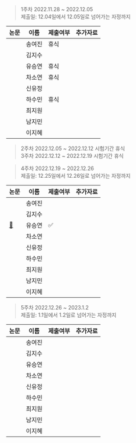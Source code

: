 > 1주차 2022.11.28 ~ 2022.12.05   
> 제출일: 12.04일에서 12.05일로 넘어가는 자정까지

논문|이름|제출여부|추가자료  
|------|---|---|---|
||송여진|휴식|
||김지수||
||유승연|휴식|
||차소연|휴식|
||신유정||
||하수민|휴식|
||최지원||
||남지민||
||이지혜||


> 2주차 2022.12.05 ~ 2022.12.12 시험기간 휴식  
> 3주차 2022.12.12 ~ 2022.12.19 시험기간 휴식     
    
        
> 4주차 2022.12.19 ~ 2022.12.26  
> 제출일: 12.25일에서 12.26일로 넘어가는 자정까지

논문|이름|제출여부|추가자료  
|------|---|---|---|
||송여진||
||김지수||
|[:book:](https://openaccess.thecvf.com/content_ICCV_2019/papers/Bolya_YOLACT_Real-Time_Instance_Segmentation_ICCV_2019_paper.pdf)|유승연|✅|
||차소연||
||신유정||
||하수민||
||최지원||
||남지민||
||이지혜||

> 5주차 2022.12.26 ~ 2023.1.2  
> 제출일: 1.1일에서 1.2일로 넘어가는 자정까지

논문|이름|제출여부|추가자료  
|------|---|---|---|
||송여진||
||김지수||
||유승연||
||차소연||
||신유정||
||하수민||
||최지원||
||남지민||
||이지혜||
